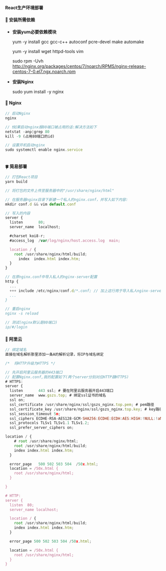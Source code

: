 #### React生产环境部署

#### 🌱 安装所需依赖

* <b>安装yum必要依赖模块</b>

  yum -y install gcc gcc-c++ autoconf pcre-devel make automake

  yum -y install wget httpd-tools vim

  sudo rpm -Uvh http://nginx.org/packages/centos/7/noarch/RPMS/nginx-release-centos-7-0.el7.ngx.noarch.rpm

* <b>安装Nginx</b>

    sudo yum install -y nginx

#### 🌵 Nginx

  ```js
  // 启动Nginx 
  nginx

  // ❗️如果启动nginx报80端口被占用的话:解决方法如下
  netstat -anp|grep 80
  kill -9 (占用80端口的id)

  // 设置开机启动nginx
  sudo systemctl enable nginx.service
    
  ```

#### 🍀 简易部署

  ```js
  // 打包React项目
  yarn build
  
  // 将打包的文件上传至服务器中的"/usr/share/nginx/html"
  
  // 在服务器nginx目录下新建一个私人的nginx.conf，并写入如下内容:
  mkdir conf.d && vim default.conf
  
  // 写入的内容
  server {
    listen       80;
    server_name  localhost;

    #charset koi8-r;
    #access_log  /var/log/nginx/host.access.log  main;

    location / {
      root /usr/share/nginx/html/build;
	    index  index.html index.htm;
    }
  }

  // 在原nginx.conf中导入私人的nginx-server配置
  http {
    ...
    +++ include /etc/nginx/conf.d/*.conf; // 加上这行用于导入私人nginx-server配置
    ...
  }

  // 重启nginx
  nginx -s reload

  // 测试(nginx默认是80端口)
  ip/#/login

  ```

#### 🌿 阿里云

  ```js
  // 绑定域名
  直接在域名解析那里添加一条A的解析记录，将IP与域名绑定
  ```

  ```js
  /*  将HTTP升级为HTTPS */

  // 先开启阿里云服务器的443端口
  // 配置Nginx.conf,我的配置如下(两个server分别对应HTTP跟HTTPS)
  # HTTPS:
  server {
    listen       443 ssl; # 要在阿里云服务器开启443端口
    server_name  www.gszs.top; # 绑定ssl证书的域名
    ssl on;
    ssl_certificate /usr/share/nginx/ssl/gszs_nginx.top.pem; # pem路径
    ssl_certificate_key /usr/share/nginx/ssl/gszs_nginx.top.key; # key路径
    ssl_session_timeout 5m;
    ssl_ciphers ECDHE-RSA-AES128-GCM-SHA256:ECDHE:ECDH:AES:HIGH:!NULL:!aNULL:!MD5:!ADH:!RC4;
    ssl_protocols TLSv1 TLSv1.1 TLSv1.2;
    ssl_prefer_server_ciphers on;

  location / {
      # root /usr/share/nginx/html;
      root /usr/share/nginx/html/build;
      index index.html index.htm;
    }

    error_page   500 502 503 504  /50x.html;
    location = /50x.html {
      root /usr/share/nginx/html;
    }

  }

  # HTTP:
  server {
    listen  80;
    server_name localhost;

    location / {
      root /usr/share/nginx/html/build;
      index index.html index.htm;
    }

    error_page 500 502 503 504 /50x.html;

    location = /50x.html {
      root /usr/share/nginx/html;
    }
  }

  ```